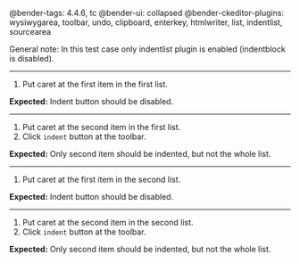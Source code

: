 @bender-tags: 4.4.6, tc
@bender-ui: collapsed
@bender-ckeditor-plugins: wysiwygarea, toolbar, undo, clipboard, enterkey, htmlwriter, list, indentlist, sourcearea

General note: In this test case only indentlist plugin is enabled (indentblock is disabled).

----

1. Put caret at the first item in the first list.

**Expected:** Indent button should be disabled.

----

1. Put caret at the second item in the first list.
2. Click `indent` button at the toolbar.

**Expected:** Only second item should be indented, but not the whole list.

----

1. Put caret at the first item in the second list.

**Expected:** Indent button should be disabled.

----

1. Put caret at the second item in the second list.
2. Click `indent` button at the toolbar.

**Expected:** Only second item should be indented, but not the whole list.